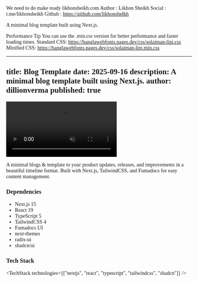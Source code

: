 We need to do make ready likhonsheikh.com
Author : Likhon Sheikh
Social : t.me/likhonsheikh
Githuh : https://github.com/likhonshelkh

A minimal blog template built using Next.js.

<html lang="bn">
<head>
    <meta charset="UTF-8">
    <meta name="viewport" content="width=device-width, initial-scale=1.0">
    <title>Likhom Sheikh</title>
    <link href="https://fonts.googleapis.com/css2?family=Playfair+Display&display=swap" rel="stylesheet">
    <link href="https://banglawebfonts.pages.dev/css/solaiman-lipi.css" rel="stylesheet">
    <style>
        body {
            font-family: 'Playfair Display', 'Solaiman Lipi', serif;
        }
    </style>
</head>

Performance Tip
You can use the .min.css version for better performance and faster loading times.
Standard CSS:
https://banglawebfonts.pages.dev/css/solaiman-lipi.css
Minified CSS:
https://banglawebfonts.pages.dev/css/solaiman-lipi.min.css

---
title: Blog Template
date: 2025-09-16
description: A minimal blog template built using Next.js.
author: dillionverma
published: true
---

<div className="flex max-w-[800px] flex-col gap-4">
  <video
    autoPlay
    loop
    muted
    playsInline
    src="/blog-demo.mp4"
    className="w-full rounded-xl border"
  />
  <div className="flex w-full flex-col gap-2 sm:flex-row">
    <TemplateOpen url="https://github.com/magicuidesign/blog-template" free />
    <TemplatePreview href="https://blog-magicui.vercel.app/">
      Live Preview{" "}
    </TemplatePreview>
  </div>
</div>

A minimal blogs & template to  your product updates, releases, and improvements in a beautiful timeline format. Built with Next.js, TailwindCSS, and Fumadocs for easy content management.

### Dependencies

- Next.js 15
- React 19
- TypeScript 5
- TailwindCSS 4
- Fumadocs UI
- next-themes
- radix-ui
- shadcn/ui

### Tech Stack

<TechStack
  technologies={["nextjs", "react", "typescript", "tailwindcss", "shadcn"]}
/>
